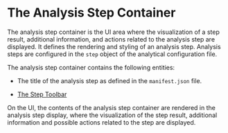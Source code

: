 <!-- loio78db7d53b5c19456e10000000a423f68 -->

# The Analysis Step Container

The analysis step container is the UI area where the visualization of a step result, additional information, and actions related to the analysis step are displayed. It defines the rendering and styling of an analysis step. Analysis steps are configured in the `step` object of the analytical configuration file.

The analysis step container contains the following entities:

-   The title of the analysis step as defined in the `manifest.json` file.

-   [The Step Toolbar](the-step-toolbar-89db7d5.md)


On the UI, the contents of the analysis step container are rendered in the analysis step display, where the visualization of the step result, additional information and possible actions related to the step are displayed.

